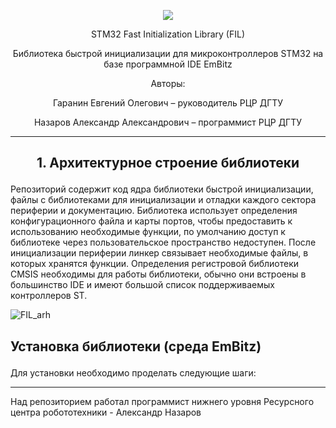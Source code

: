 <p align="center"> 
<img src="https://user-images.githubusercontent.com/91759086/190248440-2ef2d1a1-0922-4964-92f6-a2ac908225ce.jpeg">
</p>
<p align="center"> 
STM32 Fast Initialization Library (FIL)
</p>
<p align="center"> 
Библиотека быстрой инициализации для микроконтроллеров STM32 на базе программной IDE EmBitz
</p>
<p align="center"> 
Авторы: 
</p>
<p align="center"> 
Гаранин Евгений Олегович – руководитель РЦР ДГТУ
</p>
<p align="center"> 
Назаров Александр Александрович – программист РЦР ДГТУ
</p>

______________________________________________________________________________________________________________________________________________________

<h2><p align="center"> 
1. Архитектурное строение библиотеки
</p></h2>
Репозиторий содержит код ядра библиотеки быстрой инициализации, файлы с библиотеками для инициализации и отладки каждого сектора периферии и документацию. Библиотека использует определения конфигурационного файла и карты портов, чтобы предоставить к использованию необходимые функции, по умолчанию доступ к библиотеке через пользовательское пространство недоступен. После инициализации периферии линкер связывает необходимые файлы, в которых хранятся функции. Определения регистровой библиотеки CMSIS необходимы для работы библиотеки, обычно они встроены в большинство IDE и имеют большой список поддерживаемых контроллеров ST. 

![FIL_arh](https://user-images.githubusercontent.com/91759086/194941479-dea2e12b-eb39-4e41-96c7-f08276aafcd8.png)

<h2><p align="left"> 
Установка библиотеки (среда EmBitz)
</p></h2>

Для установки необходимо проделать следующие шаги:


______________________________________________________________________________________________________________________________________________________

Над репозиторием работал программист нижнего уровня Ресурсного центра робототехники - Александр Назаров 
